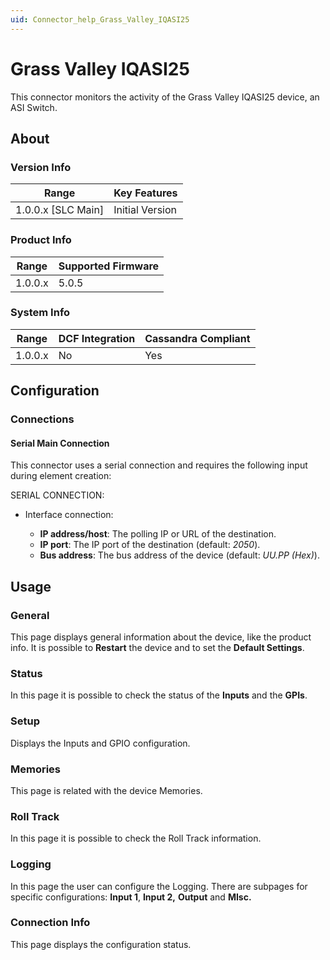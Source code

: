```yaml
---
uid: Connector_help_Grass_Valley_IQASI25
---
```


# Grass Valley IQASI25

This connector monitors the activity of the Grass Valley IQASI25 device, an ASI Switch.

## About

### Version Info

| **Range**            | **Key Features** |
|----------------------|------------------|
| 1.0.0.x \[SLC Main\] | Initial Version  |

### Product Info

| Range     | Supported Firmware     |
|-----------|------------------------|
| 1.0.0.x   | 5.0.5                  |

### System Info

| **Range** | **DCF Integration** | **Cassandra Compliant** |
|-----------|---------------------|-------------------------|
| 1.0.0.x   | No                  | Yes                     |

## Configuration

### Connections

#### Serial Main Connection

This connector uses a serial connection and requires the following input during element creation:

SERIAL CONNECTION:

- Interface connection:

  - **IP address/host**: The polling IP or URL of the destination.
  - **IP port**: The IP port of the destination (default: *2050*).
  - **Bus address**: The bus address of the device (default: *UU.PP (Hex)*).

## Usage

### General

This page displays general information about the device, like the product info. It is possible to **Restart** the device and to set the **Default Settings**.

### Status

In this page it is possible to check the status of the **Inputs** and the **GPIs**.

### Setup

Displays the Inputs and GPIO configuration.

### Memories

This page is related with the device Memories.

### Roll Track

In this page it is possible to check the Roll Track information.

### Logging

In this page the user can configure the Logging. There are subpages for specific configurations: **Input 1**, **Input 2,** **Output** and **MIsc.**

### Connection Info

This page displays the configuration status.
